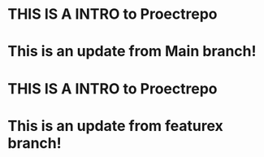 # THIS IS A INTRO to Proectrepo
# This is an update from Main branch!
# THIS IS A INTRO to Proectrepo
# This is an update from featurex branch!